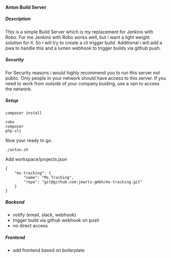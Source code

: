#### Anton Build Server

##### Description
This is a simple Build Server which is my replacement for Jenkins with Robo.
For me Jenkins with Robo works well, but i want a light weight solution for it.
So i will try to create a cli trigger build.
Additional i will add a pwa to handle this and a lumen webhook to trigger builds via github push.

##### Security
For Security reasons i would highly recommend you to run this server not public.
Only people in your network should have access to this server.
If you need to work from outside of your company buiding, use a vpn to access the network.

##### Setup
```
composer install
```

```
robo
composer
php-cli
```

Now your ready to go.
```
./anton.sh
```

Add workspace/projects.json
```
{
    "ms-tracking": {
        "name": "Ms Tracking",
        "repo": "git@github.com:jmartz-gmbh/ms-tracking.git"
    }
}
```

##### Backend
* notify (email, slack, webhook)
* trigger build via github webhook on push
* no direct access

##### Frontend
* add frontend based on boilerplate